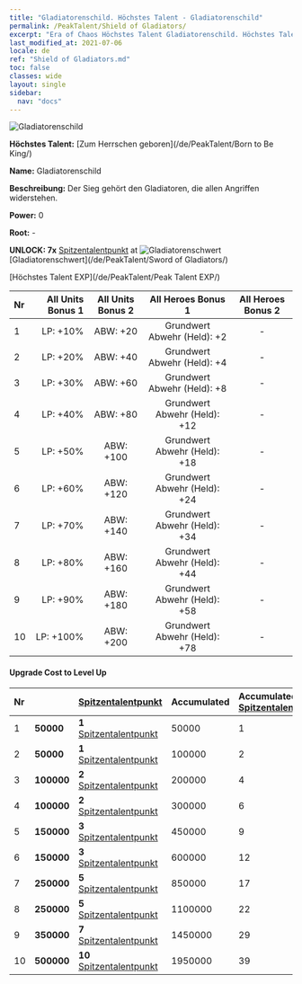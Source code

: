 ```yaml
---
title: "Gladiatorenschild. Höchstes Talent - Gladiatorenschild"
permalink: /PeakTalent/Shield of Gladiators/
excerpt: "Era of Chaos Höchstes Talent Gladiatorenschild. Höchstes Talent Gladiatorenschild. Gladiatorenschild"
last_modified_at: 2021-07-06
locale: de
ref: "Shield of Gladiators.md"
toc: false
classes: wide
layout: single
sidebar:
  nav: "docs"
---
```


  ![Gladiatorenschild](/images/pt/talent_4102.png)

  **Höchstes Talent:** [Zum Herrschen geboren](/de/PeakTalent/Born to Be King/)

  **Name:** Gladiatorenschild

  **Beschreibung:** Der Sieg gehört den Gladiatoren, die allen Angriffen widerstehen.

  **Power:** 0

  **Root:** -

  **UNLOCK: 7x** [Spitzentalentpunkt](/ItemsDE/con_934/) at ![Gladiatorenschwert](/images/pt/talent_4101.png) [Gladiatorenschwert](/de/PeakTalent/Sword of Gladiators/)

  [Höchstes Talent EXP](/de/PeakTalent/Peak Talent EXP/)

  | Nr | All Units Bonus 1 | All Units Bonus 2 | All Heroes Bonus 1 | All Heroes Bonus 2 |
  |:---|--------------:|:-------------:|:-------------:|:-------------:|
  | 1 | LP: +10% | ABW: +20 | Grundwert Abwehr (Held): +2 | - |
  | 2 | LP: +20% | ABW: +40 | Grundwert Abwehr (Held): +4 | - |
  | 3 | LP: +30% | ABW: +60 | Grundwert Abwehr (Held): +8 | - |
  | 4 | LP: +40% | ABW: +80 | Grundwert Abwehr (Held): +12 | - |
  | 5 | LP: +50% | ABW: +100 | Grundwert Abwehr (Held): +18 | - |
  | 6 | LP: +60% | ABW: +120 | Grundwert Abwehr (Held): +24 | - |
  | 7 | LP: +70% | ABW: +140 | Grundwert Abwehr (Held): +34 | - |
  | 8 | LP: +80% | ABW: +160 | Grundwert Abwehr (Held): +44 | - |
  | 9 | LP: +90% | ABW: +180 | Grundwert Abwehr (Held): +58 | - |
  | 10 | LP: +100% | ABW: +200 | Grundwert Abwehr (Held): +78 | - |


#### Upgrade Cost to Level Up

  | Nr | <i class="fas fa-coins"/> | [Spitzentalentpunkt](/ItemsDE/con_934/) | Accumulated <i class="fas fa-coins"/> | Accumulated [Spitzentalentpunkt](/ItemsDE/con_934/) |
  |:---|:--------------|:-------------|:-------------|:-------------|
  | 1 | **50000** | **1** [Spitzentalentpunkt](/ItemsDE/con_934/) | 50000 | 1 |
  | 2 | **50000** | **1** [Spitzentalentpunkt](/ItemsDE/con_934/) | 100000 | 2 |
  | 3 | **100000** | **2** [Spitzentalentpunkt](/ItemsDE/con_934/) | 200000 | 4 |
  | 4 | **100000** | **2** [Spitzentalentpunkt](/ItemsDE/con_934/) | 300000 | 6 |
  | 5 | **150000** | **3** [Spitzentalentpunkt](/ItemsDE/con_934/) | 450000 | 9 |
  | 6 | **150000** | **3** [Spitzentalentpunkt](/ItemsDE/con_934/) | 600000 | 12 |
  | 7 | **250000** | **5** [Spitzentalentpunkt](/ItemsDE/con_934/) | 850000 | 17 |
  | 8 | **250000** | **5** [Spitzentalentpunkt](/ItemsDE/con_934/) | 1100000 | 22 |
  | 9 | **350000** | **7** [Spitzentalentpunkt](/ItemsDE/con_934/) | 1450000 | 29 |
  | 10 | **500000** | **10** [Spitzentalentpunkt](/ItemsDE/con_934/) | 1950000 | 39 |
